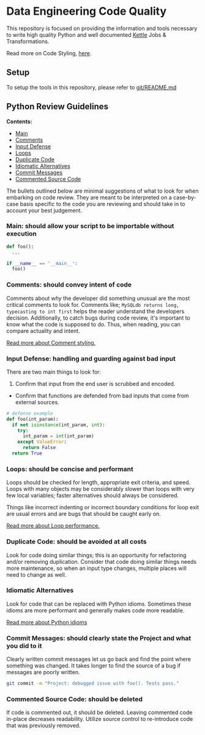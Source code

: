 # Data Engineering Code Quality

This repository is focused on providing the information and tools necessary to write high quality Python and well documented [Kettle](http://community.pentaho.com/projects/data-integration/) Jobs & Transformations.

Read more on Code Styling, [here](CodeStyling.md).

## Setup

To setup the tools in this repository, please refer to [git/README.md](https://github.com/ftb-dataengineering/code-quality/blob/master/git/README.md)


## Python Review Guidelines

__Contents:__

* [Main](#main)
* [Comments](#comments)
* [Input Defense](#input_defense)
* [Loops](#loops)
* [Duplicate Code](#dupe_code)
* [Idiomatic Alternatives](#idioms)
* [Commit Messages](#commit_messages)
* [Commented Source Code](#commented)

The bullets outlined below are minimal suggestions of what to look for when embarking on code review. They are meant to be interpreted on a case-by-case basis specific to the code you are reviewing and should take in to account your best judgement.

### Main: should allow your script to be importable without execution<a name="main"></a>

```python
def foo():
  ...

if __name__ == '__main__':
  foo()
```


### Comments: should convey intent of code<a name="comments"></a>

Comments about _why_ the developer did something unusual are the most critical comments to look for. Comments like; `MySQLdb returns long, typecasting to int first` helps the reader understand the developers decision. Additionally, to catch bugs during code review, it's important to know what the code is supposed to do. Thus, when reading, you can compare actuality and intent.

[Read more about Comment styling.](CodeStyling.md/#)


### Input Defense: handling and guarding against bad input<a name="input_defense"></a>

There are two main things to look for:

1. Confirm that input from the end user is scrubbed and encoded.
* Confirm that functions are defended from bad inputs that come from external sources.

```python
# defense example
def foo(int_param):
  if not isinstance(int_param, int):
    try:
      int_param = int(int_param)
    except ValueError:
      return False
  return True
```

### Loops: should be concise and performant<a name="loops"></a>

Loops should be checked for length, appropriate exit criteria, and speed. Loops with many objects may be considerably slower than loops with very few local variables; faster alternatives should always be considered.

Things like incorrect indenting or incorrect boundary conditions for loop exit are usual errors and are bugs that should be caught early on.

[Read more about Loop performance.](Performance.md/#loops)

### Duplicate Code: should be avoided at all costs<a name="dupe_code"></a>

Look for code doing similar things; this is an opportunity for refactoring and/or removing duplication. Consider that code doing similar things needs more maintenance, so when an input type changes, multiple places will need to change as well.

### Idiomatic Alternatives<a name="idioms"></a>

Look for code that can be replaced with Python idioms. Sometimes these idioms are more performant and generally makes code more readable.

[Read more about Python idioms](Performance.md/#idioms)

### Commit Messages: should clearly state the Project and what you did to it<a name="commit_messages"></a>

Clearly written commit messages let us go back and find the point where something was changed. It takes longer to find the source of a bug if messages are poorly written.

```sh
git commit -m "Project: debugged issue with foo(). Tests pass."
```

### Commented Source Code: should be deleted<a name="commented"></a>

If code is commented out, it should be deleted. Leaving commented code in-place decreases readability. Utilize source control to re-introduce code that was previously removed.
